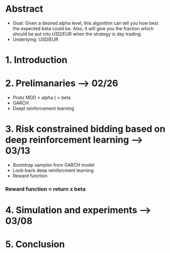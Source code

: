 # Abstract
- Goal: Given a desired alpha level, this algorithm can tell you how best the expected beta could be. Also, it will give you the fraction which should be put into USD/EUR when the strategy is day trading.
- Underlying: USD/EUR
# 1. Introduction
# 2.  Prelimanaries --> 02/26
- Prob( MDD < alpha ) > beta
- GARCH
- Deepl reinforcement learning
# 3. Risk constrained bidding based on deep reinforcement learning --> 03/13
- Bootstrap samples from GARCH model
- Look-back deep reinforcment learning
- Reward function
### Reward function = return x beta
# 4. Simulation and experiments --> 03/08
# 5. Conclusion